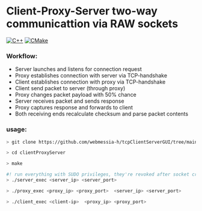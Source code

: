 # Client-Proxy-Server two-way communicattion via RAW sockets

<p>
<a href="#"><img alt="C++" src = "https://img.shields.io/badge/C%2B%2B%2017-black.svg?style=for-the-badge&logo=cplusplus&logoColor=white"></a>
<a href="#"><img alt="CMake" src="https://img.shields.io/badge/Make-black?style=for-the-badge&logo=gnu&logoColor=white"></a>
</p>

<h3>Workflow:</h3>
<p>
<ul>
<li>Server launches and listens for connection request</li>
  
<li>Proxy establishes connection with server via TCP-handshake</li>

<li>Client establishes connection with proxy via TCP-handshake </li>

<li>Client send packet to server (through proxy)</li>

<li>Proxy changes packet payload with 50% chance</li>

<li>Server receives packet and sends response</li>

<li>Proxy captures response and forwards to client</li>

<li>Both receiving ends recalculate checksum and parse packet contents</li>
</ul>
</p>

<h3>usage:</h3>

```bash
> git clone https://github.com/webmessia-h/tcpClientServerGUI/tree/main

> cd clientProxyServer

> make

#! run everything with SUDO privileges, they're revoked after socket creation
> ./server_exec <server_ip> <server_port>

> ./proxy_exec <proxy_ip> <proxy_port>  <server_ip> <server_port>

> ./client_exec <client-ip>  <proxy_ip> <proxy_port>
```
